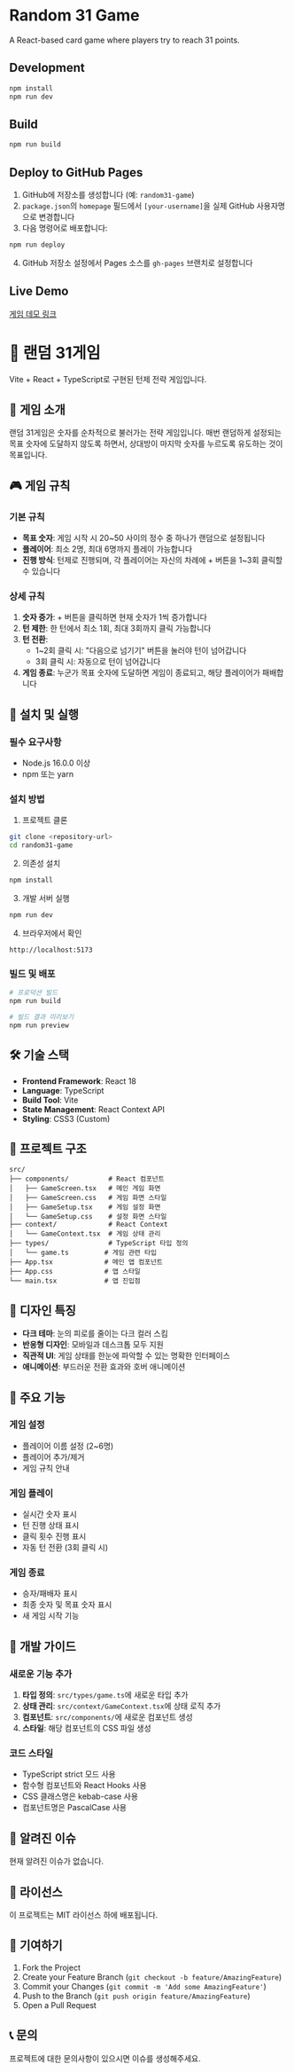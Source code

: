 # Random 31 Game

A React-based card game where players try to reach 31 points.

## Development

```bash
npm install
npm run dev
```

## Build

```bash
npm run build
```

## Deploy to GitHub Pages

1. GitHub에 저장소를 생성합니다 (예: `random31-game`)
2. `package.json`의 `homepage` 필드에서 `[your-username]`을 실제 GitHub 사용자명으로 변경합니다
3. 다음 명령어로 배포합니다:

```bash
npm run deploy
```

4. GitHub 저장소 설정에서 Pages 소스를 `gh-pages` 브랜치로 설정합니다

## Live Demo

[게임 데모 링크](https://[your-username].github.io/random31-game)

# 🎲 랜덤 31게임

Vite + React + TypeScript로 구현된 턴제 전략 게임입니다.

## 🎯 게임 소개

랜덤 31게임은 숫자를 순차적으로 불러가는 전략 게임입니다. 매번 랜덤하게 설정되는 목표 숫자에 도달하지 않도록 하면서, 상대방이 마지막 숫자를 누르도록 유도하는 것이 목표입니다.

## 🎮 게임 규칙

### 기본 규칙

- **목표 숫자**: 게임 시작 시 20~50 사이의 정수 중 하나가 랜덤으로 설정됩니다
- **플레이어**: 최소 2명, 최대 6명까지 플레이 가능합니다
- **진행 방식**: 턴제로 진행되며, 각 플레이어는 자신의 차례에 + 버튼을 1~3회 클릭할 수 있습니다

### 상세 규칙

1. **숫자 증가**: + 버튼을 클릭하면 현재 숫자가 1씩 증가합니다
2. **턴 제한**: 한 턴에서 최소 1회, 최대 3회까지 클릭 가능합니다
3. **턴 전환**:
   - 1~2회 클릭 시: "다음으로 넘기기" 버튼을 눌러야 턴이 넘어갑니다
   - 3회 클릭 시: 자동으로 턴이 넘어갑니다
4. **게임 종료**: 누군가 목표 숫자에 도달하면 게임이 종료되고, 해당 플레이어가 패배합니다

## 🚀 설치 및 실행

### 필수 요구사항

- Node.js 16.0.0 이상
- npm 또는 yarn

### 설치 방법

1. 프로젝트 클론

```bash
git clone <repository-url>
cd random31-game
```

2. 의존성 설치

```bash
npm install
```

3. 개발 서버 실행

```bash
npm run dev
```

4. 브라우저에서 확인

```
http://localhost:5173
```

### 빌드 및 배포

```bash
# 프로덕션 빌드
npm run build

# 빌드 결과 미리보기
npm run preview
```

## 🛠️ 기술 스택

- **Frontend Framework**: React 18
- **Language**: TypeScript
- **Build Tool**: Vite
- **State Management**: React Context API
- **Styling**: CSS3 (Custom)

## 📁 프로젝트 구조

```
src/
├── components/          # React 컴포넌트
│   ├── GameScreen.tsx   # 메인 게임 화면
│   ├── GameScreen.css   # 게임 화면 스타일
│   ├── GameSetup.tsx    # 게임 설정 화면
│   └── GameSetup.css    # 설정 화면 스타일
├── context/             # React Context
│   └── GameContext.tsx  # 게임 상태 관리
├── types/               # TypeScript 타입 정의
│   └── game.ts         # 게임 관련 타입
├── App.tsx             # 메인 앱 컴포넌트
├── App.css             # 앱 스타일
└── main.tsx            # 앱 진입점
```

## 🎨 디자인 특징

- **다크 테마**: 눈의 피로를 줄이는 다크 컬러 스킴
- **반응형 디자인**: 모바일과 데스크톱 모두 지원
- **직관적 UI**: 게임 상태를 한눈에 파악할 수 있는 명확한 인터페이스
- **애니메이션**: 부드러운 전환 효과와 호버 애니메이션

## 🎯 주요 기능

### 게임 설정

- 플레이어 이름 설정 (2~6명)
- 플레이어 추가/제거
- 게임 규칙 안내

### 게임 플레이

- 실시간 숫자 표시
- 턴 진행 상태 표시
- 클릭 횟수 진행 표시
- 자동 턴 전환 (3회 클릭 시)

### 게임 종료

- 승자/패배자 표시
- 최종 숫자 및 목표 숫자 표시
- 새 게임 시작 기능

## 🔧 개발 가이드

### 새로운 기능 추가

1. **타입 정의**: `src/types/game.ts`에 새로운 타입 추가
2. **상태 관리**: `src/context/GameContext.tsx`에 상태 로직 추가
3. **컴포넌트**: `src/components/`에 새로운 컴포넌트 생성
4. **스타일**: 해당 컴포넌트의 CSS 파일 생성

### 코드 스타일

- TypeScript strict 모드 사용
- 함수형 컴포넌트와 React Hooks 사용
- CSS 클래스명은 kebab-case 사용
- 컴포넌트명은 PascalCase 사용

## 🐛 알려진 이슈

현재 알려진 이슈가 없습니다.

## 📝 라이선스

이 프로젝트는 MIT 라이선스 하에 배포됩니다.

## 🤝 기여하기

1. Fork the Project
2. Create your Feature Branch (`git checkout -b feature/AmazingFeature`)
3. Commit your Changes (`git commit -m 'Add some AmazingFeature'`)
4. Push to the Branch (`git push origin feature/AmazingFeature`)
5. Open a Pull Request

## 📞 문의

프로젝트에 대한 문의사항이 있으시면 이슈를 생성해주세요.
